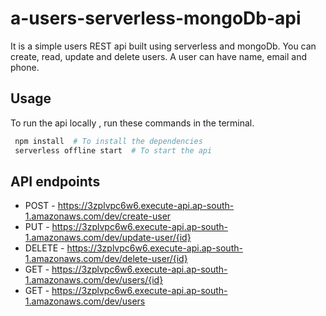 # a-users-serverless-mongoDb-api
It is a simple users REST api built using serverless and mongoDb. You can create, read, update and delete users. A user can have name, email and phone.

## Usage

To run the api locally , run these commands in the terminal.

```bash
 npm install  # To install the dependencies
 serverless offline start  # To start the api
```

## API endpoints
  - POST - <https://3zplvpc6w6.execute-api.ap-south-1.amazonaws.com/dev/create-user>
  - PUT - <https://3zplvpc6w6.execute-api.ap-south-1.amazonaws.com/dev/update-user/{id}>
  - DELETE - <https://3zplvpc6w6.execute-api.ap-south-1.amazonaws.com/dev/delete-user/{id}>
  - GET - <https://3zplvpc6w6.execute-api.ap-south-1.amazonaws.com/dev/users/{id}>
  - GET - <https://3zplvpc6w6.execute-api.ap-south-1.amazonaws.com/dev/users>
